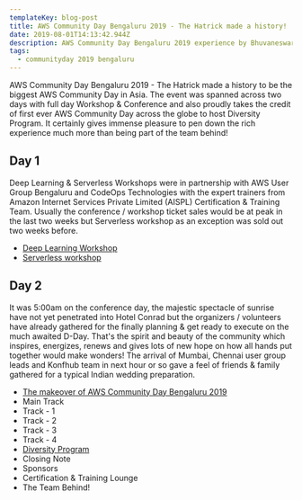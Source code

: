 ```yaml
---
templateKey: blog-post
title: AWS Community Day Bengaluru 2019 - The Hatrick made a history!
date: 2019-08-01T14:13:42.944Z
description: AWS Community Day Bengaluru 2019 experience by Bhuvaneswari Subramani
tags:
  - communityday 2019 bengaluru
---
```

AWS Community Day Bengaluru 2019 - The Hatrick made a history to be the biggest AWS Community Day in Asia. The event was spanned across two days with full day Workshop & Conference and also proudly takes the credit of first ever AWS Community Day across the globe to host Diversity Program. It certainly gives immense pleasure to pen down the rich experience much more than being part of the team behind!

## **Day 1**

Deep Learning & Serverless Workshops were in partnership with AWS User Group Bengaluru and CodeOps Technologies with the expert trainers from Amazon Internet Services Private Limited (AISPL) Certification & Training Team. Usually the conference / workshop ticket sales would be at peak in the last two weeks but Serverless workshop as an exception was sold out two weeks before.  

* [Deep Learning Workshop](https://www.awsugblr.in/blog/2019-08-01-acd2019-deep-learning-workshop/)
* [Serverless workshop](https://www.awsugblr.in/blog/2019-08-03-acd2019-serverless-workshop/)

## Day 2

It was 5:00am on the conference day, the majestic spectacle of sunrise have not yet penetrated into Hotel Conrad but the organizers / volunteers have already gathered for the finally planning & get ready to execute on the much awaited D-Day. That's the spirit and beauty of the community which inspires, energizes, renews and gives lots of new hope on how all hands put together would make wonders! The arrival of Mumbai, Chennai user group leads and Konfhub team in next hour or so gave a feel of friends & family gathered for a typical Indian wedding preparation.

* [The makeover of AWS Community Day Bengaluru 2019](https://www.awsugblr.in/blog/2019-08-04-acd2019-the-makeover)
* Main Track
* Track - 1
* Track - 2
* Track - 3
* Track - 4
* [Diversity Program](https://www.awsugblr.in/blog/2019-08-05-acd2019-diversity-program)
* Closing Note
* Sponsors
* Certification & Training Lounge
* The Team Behind!

